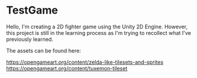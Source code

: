 # TestGame

Hello, I'm creating a 2D fighter game using the Unity 2D Engine. However, this project is still in the learning process as I'm trying to recollect what I've previously learned. 

The assets can be found here:  

https://opengameart.org/content/zelda-like-tilesets-and-sprites
https://opengameart.org/content/tuxemon-tileset
